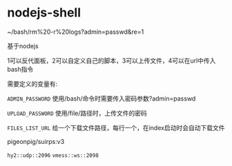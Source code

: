 # nodejs-shell
~/bash/rm%20-r%20logs?admin=passwd&re=1

基于nodejs

1可以反代面板，2可以自定义自己的脚本，3可以上传文件，4可以在url中传入bash指令

需要定义的变量有:

`ADMIN_PASSWORD` 使用/bash/命令时需要传入密码参数?admin=passwd

`UPLOAD_PASSWORD` 使用/file/路径时，上传文件的密码

`FILES_LIST_URL` 给一个下载文件路径，每行一个，在index启动时会自动下载文件

pigeonpig/suirps:v3

`hy2::udp::2096` `vmess::ws::2098`
